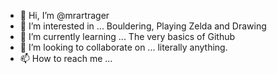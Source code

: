 - 👋 Hi, I’m @mrartrager
- 👀 I’m interested in ... Bouldering, Playing Zelda and Drawing
- 🌱 I’m currently learning ... The very basics of Github
- 💞️ I’m looking to collaborate on ... literally anything. 
- 📫 How to reach me ...

<!---
mrartrager/mrartrager is a ✨ special ✨ repository because its `README.md` (this file) appears on your GitHub profile.
You can click the Preview link to take a look at your changes.
--->

